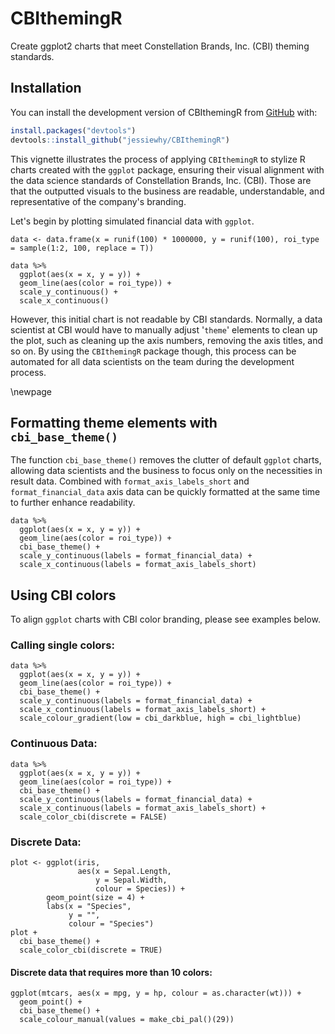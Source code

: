 
# CBIthemingR

<!-- badges: start -->
<!-- badges: end -->

Create ggplot2 charts that meet Constellation Brands, Inc. (CBI) theming standards. 

## Installation

You can install the development version of CBIthemingR from [GitHub](https://github.com/) with:

``` r
install.packages("devtools")
devtools::install_github("jessiewhy/CBIthemingR")
```
This vignette illustrates the process of applying `CBIthemingR` to stylize R charts created with the `ggplot` package, ensuring their visual alignment with the data science standards of Constellation Brands, Inc. (CBI). Those are that the outputted visuals to the business are readable, understandable, and representative of the company's branding. 

Let's begin by plotting simulated financial data with `ggplot`.

```{r simulated-data}
data <- data.frame(x = runif(100) * 1000000, y = runif(100), roi_type = sample(1:2, 100, replace = T))
```

```{r sample-plot1}
data %>%
  ggplot(aes(x = x, y = y)) + 
  geom_line(aes(color = roi_type)) +
  scale_y_continuous() +
  scale_x_continuous()
```
However, this initial chart is not readable by CBI standards. Normally, a data scientist at CBI would have to manually adjust '`theme`' elements to clean up the plot, such as cleaning up the axis numbers, removing the axis titles, and so on. By using the `CBIthemingR` package though, this process can be automated for all data scientists on the team during the development process. 

\newpage 
## Formatting theme elements with `cbi_base_theme()`

The function `cbi_base_theme()` removes the clutter of default `ggplot` charts, allowing data scientists and the business to focus only on the necessities in result data. Combined with `format_axis_labels_short` and `format_financial_data` axis data can be quickly formatted at the same time to further enhance readability.

```{r sample-plot2}
data %>%
  ggplot(aes(x = x, y = y)) + 
  geom_line(aes(color = roi_type)) +
  cbi_base_theme() +
  scale_y_continuous(labels = format_financial_data) +
  scale_x_continuous(labels = format_axis_labels_short)
```

## Using CBI colors

To align `ggplot` charts with CBI color branding, please see examples below.  

### Calling single colors:

```{r sample-plot3}
data %>%
  ggplot(aes(x = x, y = y)) + 
  geom_line(aes(color = roi_type)) +
  cbi_base_theme() +
  scale_y_continuous(labels = format_financial_data) +
  scale_x_continuous(labels = format_axis_labels_short) +
  scale_colour_gradient(low = cbi_darkblue, high = cbi_lightblue)
```


### Continuous Data:

```{r sample-plot4}
data %>%
  ggplot(aes(x = x, y = y)) + 
  geom_line(aes(color = roi_type)) +
  cbi_base_theme() +
  scale_y_continuous(labels = format_financial_data) +
  scale_x_continuous(labels = format_axis_labels_short) +
  scale_color_cbi(discrete = FALSE)
```

### Discrete Data:

```{r sample-plot5}
plot <- ggplot(iris,
               aes(x = Sepal.Length,
                   y = Sepal.Width,
                   colour = Species)) +
        geom_point(size = 4) +
        labs(x = "Species",
             y = "",
             colour = "Species")
plot + 
  cbi_base_theme() +
  scale_color_cbi(discrete = TRUE)
```

#### Discrete data that requires more than 10 colors:
```{r sample-plot6}
ggplot(mtcars, aes(x = mpg, y = hp, colour = as.character(wt))) +
  geom_point() +
  cbi_base_theme() +
  scale_colour_manual(values = make_cbi_pal()(29))
```
